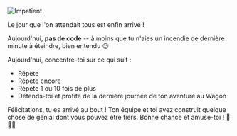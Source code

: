 ![Impatient](https://telltaletv.com/wp-content/uploads/2016/08/picture-of-seinfeld-group-jumping-at-the-door-gif.gif)

Le jour que l'on attendait tous est enfin arrivé !

Aujourd'hui, **pas de code** -- à moins que tu n'aies un incendie de dernière minute à éteindre, bien entendu 😉

Aujourd'hui, concentre-toi sur ce qui suit :
- Répète
- Répète encore
- Répète 1 ou 10 fois de plus
- Détends-toi et profite de la dernière journée de ton aventure au Wagon

Félicitations, tu es arrivé au bout ! Ton équipe et toi avez construit quelque chose de génial dont vous pouvez être fiers. Bonne chance et amuse-toi ! 🎉🎉🎉

